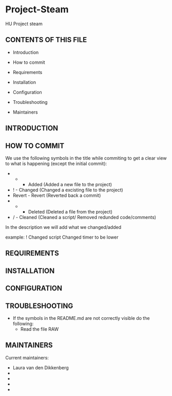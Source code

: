 # Project-Steam
HU Project steam

CONTENTS OF THIS FILE
---------------------

 * Introduction
 * How to commit
 * Requirements
 * Installation
 * Configuration
 * Troubleshooting

 * Maintainers

INTRODUCTION
------------


HOW TO COMMIT
---------------
We use the following symbols in the title while commiting to get a clear view to what is happening (except the initial commit):

* + - Added (Added a new file to the project)
* ! - Changed (Changed a excisting file to the project)
* Revert - Revert (Reverted back a commit)
* - - Deleted (Deleted a file from the project)
* / - Cleaned (Cleaned a script/ Removed redunded code/comments)

In the description we will add what we changed/added

example:
! Changed script
  Changed timer to be lower
  

REQUIREMENTS
------------


INSTALLATION
------------


CONFIGURATION
-------------


TROUBLESHOOTING
---------------
* If the symbols in the README.md are not correctly visible do the following:
  - Read the file RAW


MAINTAINERS
-----------

Current maintainers:
* Laura van den Dikkenberg
* 
* 
*
* 
